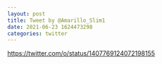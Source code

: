 ```yaml
--- 
layout: post 
title: Tweet by @Amarillo_Slim1 
date: 2021-06-23 1624473298 
categories: twitter 
--- 
```

https://twitter.com/o/status/1407769124072198155